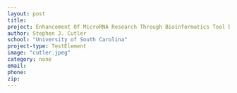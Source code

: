 ```yaml
---
layout: post
title:
project: Enhancement Of MicroRNA Research Through Bioinformatics Tool Development
author: Stephen J. Cutler
school: "University of South Carolina"
project-type: TestElement
image: "cutler.jpeg"
category: none
email:
phone:
zip:
---
```

